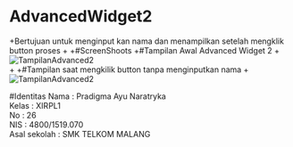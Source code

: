 # AdvancedWidget2
 +Bertujuan untuk menginput kan nama dan menampilkan setelah mengklik button proses
 +
 +#ScreenShoots
 +#Tampilan Awal Advanced Widget 2
 +![TampilanAdvanced2](http://s9.postimg.org/xcez1ka9b/Advance_Widget2_1.png)<br>
 +
 +#Tampilan saat mengkilik button tanpa menginputkan nama
 +![TampilanAdvanced2](http://s15.postimg.org/pz60fsjvv/Advance_Widget2_2.png)<br>

 #Identitas
 Nama          : Pradigma Ayu Naratryka <br>
 Kelas         : XIRPL1<br>
 No            : 26<br>
 NIS           : 4800/1519.070<br>
 Asal sekolah  : SMK TELKOM MALANG<br>
